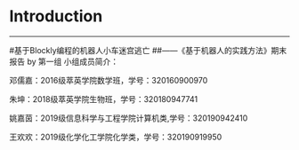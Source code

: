 # Introduction
***
#基于Blockly编程的机器人小车迷宫逃亡
##——《基于机器人的实践方法》期末报告 by 第一组
小组成员简介：

邓儒嘉：2016级萃英学院数学班，学号：320160900970

朱坤：2018级萃英学院生物班，学号：320180947741

姚嘉茵：2019级信息科学与工程学院计算机类,学号：320190942410

王欢欢：2019级化学化工学院化学类，学号：320190919950

